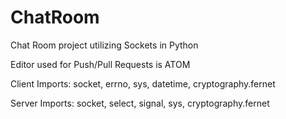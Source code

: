 # ChatRoom
Chat Room project utilizing Sockets in Python

Editor used for Push/Pull Requests is ATOM

Client Imports:
	socket, errno, sys, datetime, cryptography.fernet

Server Imports:
	socket, select, signal, sys, cryptography.fernet
